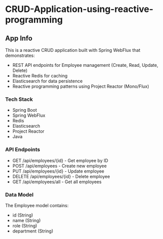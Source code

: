 # CRUD-Application-using-reactive-programming

## App Info

This is a reactive CRUD application built with Spring WebFlux that demonstrates:

- REST API endpoints for Employee management (Create, Read, Update, Delete)
- Reactive Redis for caching
- Elasticsearch for data persistence
- Reactive programming patterns using Project Reactor (Mono/Flux)

### Tech Stack
- Spring Boot
- Spring WebFlux
- Redis
- Elasticsearch
- Project Reactor 
- Java

### API Endpoints

- GET /api/employees/{id} - Get employee by ID
- POST /api/employees - Create new employee
- PUT /api/employees/{id} - Update employee
- DELETE /api/employees/{id} - Delete employee
- GET /api/employees/all - Get all employees

### Data Model
The Employee model contains:
- id (String)
- name (String) 
- role (String)
- department (String)